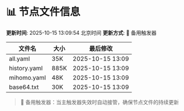 # 📊 节点文件信息

**更新时间**: 2025-10-15 13:09:54 北京时间
**更新方式**: 🔄 备用触发器

| 文件名 | 大小 | 最后修改 |
|--------|------|----------|
| all.yaml | 35K | 2025-10-15 13:09 |
| history.yaml | 885K | 2025-10-15 13:09 |
| mihomo.yaml | 48K | 2025-10-15 13:09 |
| base64.txt | 30K | 2025-10-15 13:09 |

> 🔄 备用触发器：当主触发器失效时自动接管，确保节点文件的持续更新

